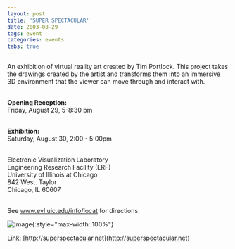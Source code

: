 ```yaml
---
layout: post
title: 'SUPER SPECTACULAR'
date: 2003-08-29
tags: event
categories: events
tabs: true
---
```


An exhibition of virtual reality art created by Tim Portlock. This project takes the drawings created by the artist and transforms them into an immersive 3D environment that the viewer can move through and interact with.<br><br>

<strong>Opening Reception:</strong><br>
Friday, August 29, 5-8:30 pm<br><br>

<strong>Exhibition:</strong><br>
Saturday, August 30, 2:00 - 5:00pm<br><br>

Electronic Visualization Laboratory<br>
Engineering Research Facility (ERF)<br>
University of Illinois at Chicago<br>
842 West. Taylor<br>
Chicago, IL  60607<br><br>

See <a href="http://www.evl.uic.edu/info/locat">www.evl.uic.edu/info/locat</a> for directions.

![image](https://www.evl.uic.edu/output/originals/portlock.jpg-srcw.jpg){:style="max-width: 100%"}


Link: [http://superspectacular.net](http://superspectacular.net)
